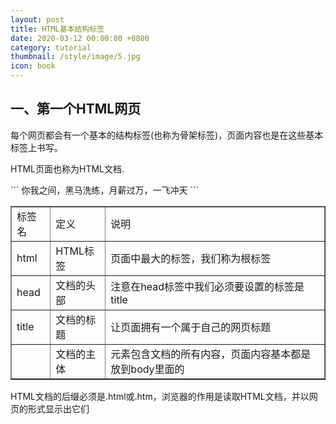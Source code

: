 ```yaml
---
layout: post
title: HTML基本结构标签
date: 2020-03-12 00:00:00 +0800
category: tutorial
thumbnail: /style/image/5.jpg
icon: book
---
```


## 一、第一个HTML网页
<p>每个网页都会有一个基本的结构标签(也称为骨架标签)，页面内容也是在这些基本标签上书写。</p>
<p>HTML页面也称为HTML文档.</p>
```
<html>
  <head>
    <title>我的第一个页面</title>
  </head>
  <body>你我之间，黑马洗练，月薪过万，一飞冲天</body>
</html>
```
<table border="1">
<tr>
<td>标签名</td>
<td>定义</td>
<td>说明</td>
</tr>
<tr>
<td>html</td>
<td>HTML标签</td>
<td>页面中最大的标签，我们称为根标签</td>
</tr>
<tr>
<td>head</td>
<td>文档的头部</td>
<td>注意在head标签中我们必须要设置的标签是title</td>
</tr>
<tr>
<td>title</td>
<td>文档的标题</td>
<td>让页面拥有一个属于自己的网页标题</td>
</tr>
<tr>
<td><span><body></span></td>
<td>文档的主体</td>
<td>元素包含文档的所有内容，页面内容基本都是放到body里面的</td>
</tr>
</table>
<p>HTML文档的后缀必须是.html或.htm，浏览器的作用是读取HTML文档，并以网页的形式显示出它们</p>
